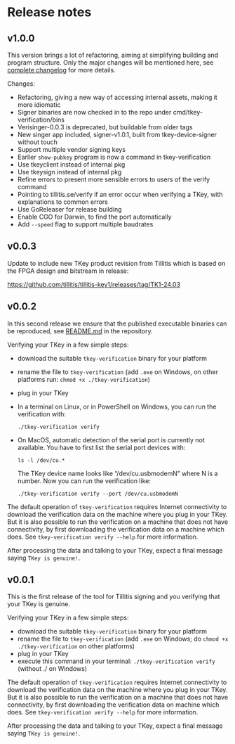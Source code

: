 # Release notes

## v1.0.0

This version brings a lot of refactoring, aiming at simplifying
building and program structure. Only the major changes
will be mentioned here, see [complete
changelog](https://github.com/tillitis/tkey-verification/compare/v0.0.3...v1.0.0)
for more details.

Changes:
- Refactoring, giving a new way of accessing internal assets, making
  it more idiomatic
- Signer binaries are now checked in to the repo under
  cmd/tkey-verification/bins
- Verisinger-0.0.3 is deprecated, but buildable from older tags
- New singer app included, signer-v1.0.1, built from
  tkey-device-signer without touch
- Support multiple vendor signing keys
- Earlier `show-pubkey` program is now a command in tkey-verification
- Use tkeyclient instead of internal pkg
- Use tkeysign instead of internal pkg
- Refine errors to present more sensible errors to users of the verify
  command
- Pointing to tillitis.se/verify if an error occur when verifying a
  TKey, with explanations to common errors
- Use GoReleaser for release building
- Enable CGO for Darwin, to find the port automatically
- Add `--speed` flag to support multiple baudrates

## v0.0.3

Update to include new TKey product revision from Tillitis which is
based on the FPGA design and bitstream in release:

https://github.com/tillitis/tillitis-key1/releases/tag/TK1-24.03

## v0.0.2

In this second release we ensure that the published executable
binaries can be reproduced, see
[README.md](https://github.com/tillitis/tkey-verification#readme) in
the repository.

Verifying your TKey in a few simple steps:

- download the suitable `tkey-verification` binary for your platform
- rename the file to `tkey-verification` (add `.exe` on Windows, on
  other platforms run: `chmod +x ./tkey-verification`)
- plug in your TKey
- In a terminal on Linux, or in PowerShell on Windows, you can run the
  verification with:

   ```
   ./tkey-verification verify
   ```

- On MacOS, automatic detection of the serial port is currently not
available. You have to first list the serial port devices with:

   ```
   ls -l /dev/cu.*
   ```

   The TKey device name looks like “/dev/cu.usbmodemN” where N is a
   number. Now you can run the verification like:

   ```
   ./tkey-verification verify --port /dev/cu.usbmodemN
   ```

The default operation of `tkey-verification` requires Internet
connectivity to download the verification data on the machine where
you plug in your TKey. But it is also possible to run the verification
on a machine that does not have connectivity, by first downloading the
verification data on a machine which does. See `tkey-verification
verify --help` for more information.

After processing the data and talking to your TKey, expect a final
message saying `TKey is genuine!`.


## v0.0.1

This is the first release of the tool for Tillitis signing and you
verifying that your TKey is genuine.

Verifying your TKey in a few simple steps:
- download the suitable `tkey-verification` binary for your platform
- rename the file to `tkey-verification` (add `.exe` on Windows; do `chmod
  +x ./tkey-verification` on other platforms)
- plug in your TKey
- execute this command in your terminal: `./tkey-verification verify`
(without ./ on Windows)

The default operation of `tkey-verification` requires Internet
connectivity to download the verification data on the machine where
you plug in your TKey. But it is also possible to run the verification
on a machine that does not have connectivity, by first downloading the
verification data on machine which does. See `tkey-verification verify
--help` for more information.

After processing the data and talking to your TKey, expect a final
message saying `TKey is genuine!`.
